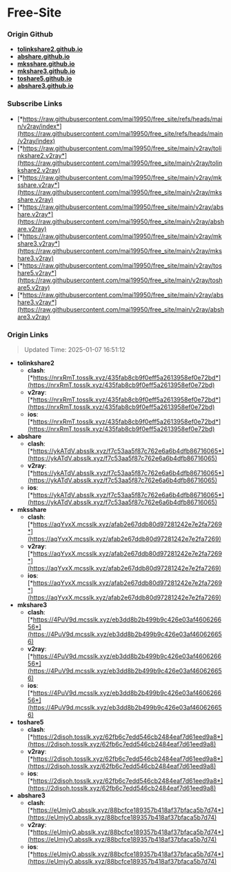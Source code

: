 # Free-Site

### Origin Github

- [**tolinkshare2.github.io**](https://github.com/tolinkshare2/tolinkshare2.github.io)
- [**abshare.github.io**](https://github.com/abshare/abshare.github.io)
- [**mksshare.github.io**](https://github.com/mksshare/mksshare.github.io)
- [**mkshare3.github.io**](https://github.com/mkshare3/mkshare3.github.io)
- [**toshare5.github.io**](https://github.com/toshare5/toshare5.github.io)
- [**abshare3.github.io**](https://github.com/abshare3/abshare3.github.io)

### Subscribe Links

- [*https://raw.githubusercontent.com/mai19950/free_site/refs/heads/main/v2ray/index*](https://raw.githubusercontent.com/mai19950/free_site/refs/heads/main/v2ray/index)
- [*https://raw.githubusercontent.com/mai19950/free_site/main/v2ray/tolinkshare2.v2ray*](https://raw.githubusercontent.com/mai19950/free_site/main/v2ray/tolinkshare2.v2ray)
- [*https://raw.githubusercontent.com/mai19950/free_site/main/v2ray/mksshare.v2ray*](https://raw.githubusercontent.com/mai19950/free_site/main/v2ray/mksshare.v2ray)
- [*https://raw.githubusercontent.com/mai19950/free_site/main/v2ray/abshare.v2ray*](https://raw.githubusercontent.com/mai19950/free_site/main/v2ray/abshare.v2ray)
- [*https://raw.githubusercontent.com/mai19950/free_site/main/v2ray/mkshare3.v2ray*](https://raw.githubusercontent.com/mai19950/free_site/main/v2ray/mkshare3.v2ray)
- [*https://raw.githubusercontent.com/mai19950/free_site/main/v2ray/toshare5.v2ray*](https://raw.githubusercontent.com/mai19950/free_site/main/v2ray/toshare5.v2ray)
- [*https://raw.githubusercontent.com/mai19950/free_site/main/v2ray/abshare3.v2ray*](https://raw.githubusercontent.com/mai19950/free_site/main/v2ray/abshare3.v2ray)

### Origin Links

> Updated Time: 2025-01-07 16:51:12

- **tolinkshare2**
  - **clash**: [*https://nrxRmT.tosslk.xyz/435fab8cb9f0eff5a2613958ef0e72bd*](https://nrxRmT.tosslk.xyz/435fab8cb9f0eff5a2613958ef0e72bd)
  - **v2ray**: [*https://nrxRmT.tosslk.xyz/435fab8cb9f0eff5a2613958ef0e72bd*](https://nrxRmT.tosslk.xyz/435fab8cb9f0eff5a2613958ef0e72bd)
  - **ios**: [*https://nrxRmT.tosslk.xyz/435fab8cb9f0eff5a2613958ef0e72bd*](https://nrxRmT.tosslk.xyz/435fab8cb9f0eff5a2613958ef0e72bd)
- **abshare**
  - **clash**: [*https://ykATdV.absslk.xyz/f7c53aa5f87c762e6a6b4dfb86716065*](https://ykATdV.absslk.xyz/f7c53aa5f87c762e6a6b4dfb86716065)
  - **v2ray**: [*https://ykATdV.absslk.xyz/f7c53aa5f87c762e6a6b4dfb86716065*](https://ykATdV.absslk.xyz/f7c53aa5f87c762e6a6b4dfb86716065)
  - **ios**: [*https://ykATdV.absslk.xyz/f7c53aa5f87c762e6a6b4dfb86716065*](https://ykATdV.absslk.xyz/f7c53aa5f87c762e6a6b4dfb86716065)
- **mksshare**
  - **clash**: [*https://aqYvxX.mcsslk.xyz/afab2e67ddb80d97281242e7e2fa7269*](https://aqYvxX.mcsslk.xyz/afab2e67ddb80d97281242e7e2fa7269)
  - **v2ray**: [*https://aqYvxX.mcsslk.xyz/afab2e67ddb80d97281242e7e2fa7269*](https://aqYvxX.mcsslk.xyz/afab2e67ddb80d97281242e7e2fa7269)
  - **ios**: [*https://aqYvxX.mcsslk.xyz/afab2e67ddb80d97281242e7e2fa7269*](https://aqYvxX.mcsslk.xyz/afab2e67ddb80d97281242e7e2fa7269)
- **mkshare3**
  - **clash**: [*https://4PuV9d.mcsslk.xyz/eb3dd8b2b499b9c426e03af460626656*](https://4PuV9d.mcsslk.xyz/eb3dd8b2b499b9c426e03af460626656)
  - **v2ray**: [*https://4PuV9d.mcsslk.xyz/eb3dd8b2b499b9c426e03af460626656*](https://4PuV9d.mcsslk.xyz/eb3dd8b2b499b9c426e03af460626656)
  - **ios**: [*https://4PuV9d.mcsslk.xyz/eb3dd8b2b499b9c426e03af460626656*](https://4PuV9d.mcsslk.xyz/eb3dd8b2b499b9c426e03af460626656)
- **toshare5**
  - **clash**: [*https://2disoh.tosslk.xyz/62fb6c7edd546cb2484eaf7d61eed9a8*](https://2disoh.tosslk.xyz/62fb6c7edd546cb2484eaf7d61eed9a8)
  - **v2ray**: [*https://2disoh.tosslk.xyz/62fb6c7edd546cb2484eaf7d61eed9a8*](https://2disoh.tosslk.xyz/62fb6c7edd546cb2484eaf7d61eed9a8)
  - **ios**: [*https://2disoh.tosslk.xyz/62fb6c7edd546cb2484eaf7d61eed9a8*](https://2disoh.tosslk.xyz/62fb6c7edd546cb2484eaf7d61eed9a8)
- **abshare3**
  - **clash**: [*https://eUmjyO.absslk.xyz/88bcfce189357b418af37bfaca5b7d74*](https://eUmjyO.absslk.xyz/88bcfce189357b418af37bfaca5b7d74)
  - **v2ray**: [*https://eUmjyO.absslk.xyz/88bcfce189357b418af37bfaca5b7d74*](https://eUmjyO.absslk.xyz/88bcfce189357b418af37bfaca5b7d74)
  - **ios**: [*https://eUmjyO.absslk.xyz/88bcfce189357b418af37bfaca5b7d74*](https://eUmjyO.absslk.xyz/88bcfce189357b418af37bfaca5b7d74)
